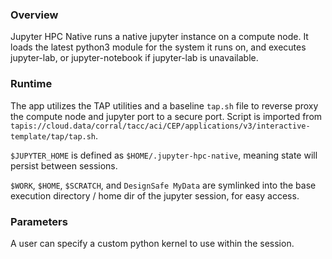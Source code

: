 ### Overview
Jupyter HPC Native runs a native jupyter instance on a compute node. It loads the latest python3 module for the system it runs on, and executes jupyter-lab, or jupyter-notebook if jupyter-lab is unavailable.

### Runtime
The app utilizes the TAP utilities and a baseline `tap.sh` file to reverse proxy the compute node and jupyter port to a secure port. Script is imported from `tapis://cloud.data/corral/tacc/aci/CEP/applications/v3/interactive-template/tap/tap.sh`.

`$JUPYTER_HOME` is defined as `$HOME/.jupyter-hpc-native`, meaning state will persist between sessions.

`$WORK`, `$HOME`, `$SCRATCH`, and `DesignSafe MyData` are symlinked into the base execution directory / home dir of the jupyter session, for easy access.

### Parameters
A user can specify a custom python kernel to use within the session.

